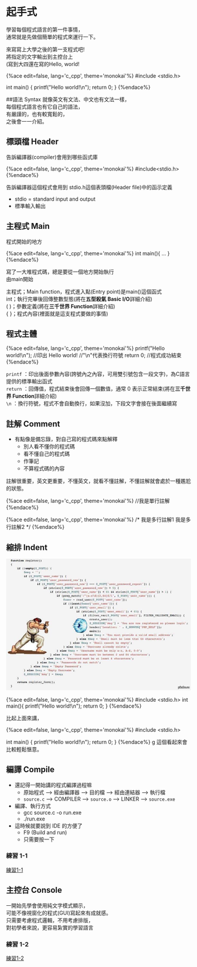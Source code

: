 # 起手式
學習每個程式語言的第一件事情，  
通常就是先做個簡單的程式來運行一下。  

來寫寫上大學之後的第一支程式吧!  
將指定的文字輸出到主控台上  
(寫到大四還在寫的Hello, world!  

{%ace edit=false, lang='c_cpp', theme='monokai'%}
#include <stdio.h>

int main()
{
   printf("Hello world!\n");
   return 0;
}
{%endace%}

##語法 Syntax
就像英文有文法、中文也有文法一樣，<br>
每個程式語言也有它自己的語法，<br>
有嚴謹的，也有較寬鬆的，<br>
之後會一一介紹。

## 標頭檔 Header
告訴編譯器(compiler)會用到哪些函式庫

{%ace edit=false, lang='c_cpp', theme='monokai'%}
#include<stdio.h>
{%endace%}

告訴編譯器這個程式會用到 stdio.h這個表頭檔(Header file)中的函示定義  
* stdio = standard input and output
* 標準輸入輸出

## 主程式 Main
程式開始的地方

{%ace edit=false, lang='c_cpp', theme='monokai'%}
int main(){
    ...
}
{%endace%}

寫了一大堆程式碼，總是要從一個地方開始執行  
由main開始  

主程式；Main function，程式進入點(Entry point)是main()這個函式  
int；執行完畢後回傳整數型態(將在**五型殺氣 Basic I/O**詳細介紹)  
( )；參數定義(將在**三千世界 Function**詳細介紹)  
{ }；程式內容(裡面就是這支程式要做的事情)  

## 程式主體

{%ace edit=false, lang='c_cpp', theme='monokai'%}
printf("Hello world!\n");
  //印出 Hello world!
  //"\n"代表換行符號
return 0;
  //程式成功結束
{%endace%}

`printf` ：印出後面參數內容(誇號內之內容，可用雙引號包含一段文字)，為C語言提供的標準輸出函式  
`return` ：回傳值，程式結束後會回傳一個數值，通常 0 表示正常結束(將在**三千世界 Function**詳細介紹)   
`\n` ：換行符號，程式不會自動換行，如果沒加，下段文字會接在後面繼續寫  

## 註解 Comment
* 有點像是備忘錄，對自己寫的程式碼來點解釋
    * 別人看不懂你的程式碼  
    * 看不懂自己的程式碼  
    * 作筆記  
    * 不算程式碼的內容  

註解很重要，英文更重要，不懂英文，就看不懂註解，不懂註解就會處於一種尷尬的狀態。   

{%ace edit=false, lang='c_cpp', theme='monokai'%}
//我是單行註解
{%endace%}

{%ace edit=false, lang='c_cpp', theme='monokai'%}
/*
    我是多行註解1
    我是多行註解2
*/
{%endace%}

## 縮排 Indent
![img/indent.jpg](img/indent.jpg)
  
{%ace edit=false, lang='c_cpp', theme='monokai'%}
#include <stdio.h>
int main(){
printf("Hello world!\n");
return 0;
}
{%endace%}
  
比起上面來講，  

{%ace edit=false, lang='c_cpp', theme='monokai'%}
#include <stdio.h>

int main()
{
   printf("Hello world!\n");
   return 0;
}
{%endace%}
  g
這個看起來會比較輕鬆愜意。

## 編譯 Compile
* 還記得一開始講的程式編譯過程嘛
  * 原始程式 --> 經由編譯器 --> 目的檔 --> 經由連結器 --> 執行檔  
  * `source.c` --> COMPILER --> `source.o` --> LINKER --> `source.exe`  
* 編譯、執行方式
  * gcc source.c -o run.exe
  * ./run.exe
* 這時候就要說到 IDE 的方便了
  * F9 (Build and run)
  * 只需要按一下

### 練習 1-1
[練習1-1](05_practice.md)

## 主控台 Console
一開始先學會使用純文字模式顯示，  
可能不像視窗化的程式(GUI)寫起來有成就感。  
只需要考慮程式邏輯，不用考慮排版，  
對初學者來說，更容易紮實的學習語言

### 練習 1-2
[練習1-2](05_practice.md)